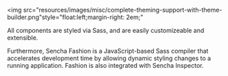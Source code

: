 <img src="resources/images/misc/complete-theming-support-with-theme-builder.png"style="float:left;margin-right: 2em;"
>


All components are styled via Sass, and are easily customizeable and extensible.

Furthermore, Sencha Fashion is a JavaScript-based Sass compiler that accelerates development time by
allowing dynamic styling changes to a running application. Fashion is also integrated with Sencha Inspector.